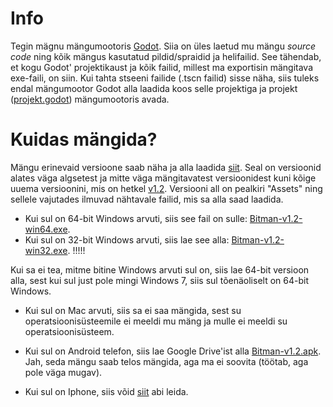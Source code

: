 # Info
Tegin mägnu mängumootoris [Godot](https://godotengine.org/). Siia on üles laetud mu mängu _source code_ ning kõik mängus kasutatud pildid/spraidid ja helifailid. See tähendab, et kogu Godot' projektikaust ja kõik failid, millest ma exportisin mängitava exe-faili, on siin. Kui tahta stseeni failide (.tscn failid) sisse näha, siis tuleks endal mängumootor Godot alla laadida koos selle projektiga ja projekt ([projekt.godot](https://github.com/GreenWiener/Bitman/blob/main/project.godot)) mängumootoris avada.

# Kuidas mängida?
Mängu erinevaid versioone saab näha ja alla laadida [siit](https://github.com/GreenWiener/Bitman/releases). Seal on versioonid alates väga algsetest ja mitte väga mängitavatest versioonidest kuni kõige uuema versioonini, mis on hetkel [v1.2](https://github.com/GreenWiener/Bitman/releases/tag/v1.2). Versiooni all on pealkiri "Assets" ning sellele vajutades ilmuvad nähtavale failid, mis sa alla saad laadida.

- Kui sul on 64-bit Windows arvuti, siis see fail on sulle: [Bitman-v1.2-win64.exe](https://github.com/GreenWiener/Bitman/releases/download/v1.2/Bitman-v1.2-win64.exe).
- Kui sul on 32-bit Windows arvuti, siis lae see alla: [Bitman-v1.2-win32.exe](https://github.com/GreenWiener/Bitman/releases/download/v1.2/Bitman-v1.2-win32.exe). !!!!!

Kui sa ei tea, mitme bitine Windows arvuti sul on, siis lae 64-bit versioon alla, sest kui sul just pole mingi Windows 7, siis sul tõenäoliselt on 64-bit Windows.

- Kui sul on Mac arvuti, siis sa ei saa mängida, sest su operatsioonisüsteemile ei meeldi mu mäng ja mulle ei meeldi su operatsioonisüsteem.

- Kui sul on Android telefon, siis lae Google Drive'ist alla [Bitman-v1.2.apk](https://drive.google.com/drive/folders/1t6ta5NBBJWgHNtkOndcmXxm8l6mtlRAv?usp=sharing). Jah, seda mängu saab telos mängida, aga ma ei soovita (töötab, aga pole väga mugav).
- Kui sul on Iphone, siis võid [siit](https://www.samsung.com/ee/mobile/) abi leida.
